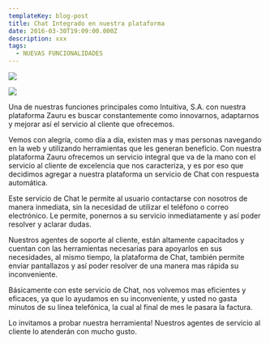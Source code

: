 ```yaml
---
templateKey: blog-post
title: Chat Integrado en nuestra plataforma
date: 2016-03-30T19:09:00.000Z
description: xxx
tags:
  - NUEVAS FUNCIONALIDADES
---
```

![](/img/chat.png)

![](/img/chat1.png)

Una de nuestras funciones principales como Intuitiva, S.A. con nuestra plataforma Zauru es buscar constantemente como innovarnos, adaptarnos y mejorar así el servicio al cliente que ofrecemos. 

Vemos con alegría, como día a día, existen mas y mas personas navegando en la web y utilizando herramientas que les generan beneficio. Con nuestra plataforma Zauru ofrecemos un servicio integral que va de la mano con el servicio al cliente de excelencia que nos caracteriza, y es por eso que decidimos agregar a nuestra plataforma un servicio de Chat con respuesta automática.

Este servicio de Chat le permite al usuario contactarse con nosotros de manera inmediata, sin la necesidad de utilizar el teléfono o correo electrónico. Le permite, ponernos a su servicio inmediatamente y así poder resolver y aclarar dudas.

Nuestros agentes de soporte al cliente, están altamente capacitados y cuentan con las herramientas necesarias para apoyarlos en sus necesidades, al mismo tiempo, la plataforma de Chat, también permite enviar pantallazos y así poder resolver de una manera mas rápida su inconveniente.

Básicamente con este servicio de Chat, nos volvemos mas eficientes y eficaces, ya que lo ayudamos en su inconveniente, y usted no gasta minutos de su línea telefónica, la cual al final de mes le pasara la factura.

Lo invitamos a probar nuestra herramienta! Nuestros agentes de servicio al cliente lo atenderán con mucho gusto.
